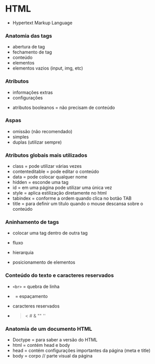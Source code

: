 # HTML

* Hypertext Markup Language

### Anatomia das tags

- abertura de tag
- fechamento de tag
- conteúdo
- elementos
- elementos vazios (input, img, etc)

### Atributos

- informações extras
- configurações

* atributos booleanos = não precisam de conteúdo

### Aspas

* omissão (não recomendado)
* simples
* duplas (utilizar sempre)

### Atributos globais mais utilizados

* class = pode utilizar várias vezes
* contenteditable = pode editar o conteúdo
* data = pode colocar qualquer nome
* hidden = esconde uma tag
* id = em uma página pode utilizar uma única vez
* style = aplica estilização diretamente no html
* tabindex = conforme a ordem quando clica no botão TAB
* title = para definir um título quando o mouse descansa sobre o conteúdo

### Aninhamento de tags

* colocar uma tag dentro de outra tag

* fluxo
* hierarquia
* posicionamento de elementos

### Conteúdo do texto e caracteres reservados

* `<br>` = quebra de linha
* &nbsp; = espaçamento

* caracteres reservados 
- > < # & "" ''

### Anatomia de um documento HTML

* Doctype = para saber a versão do HTML
* html = contém head e body
* head = contém configurações importantes da página (meta e title)
* body = corpo // parte visual da página
